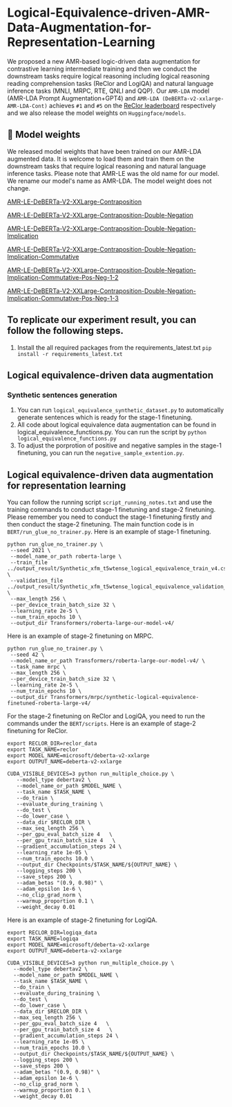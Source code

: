 # Logical-Equivalence-driven-AMR-Data-Augmentation-for-Representation-Learning

We proposed a new AMR-based logic-driven data augmentation for contrastive learning intermediate training and then we conduct the downstream tasks require logical reasoning including logical reasoning reading comprehension tasks (ReClor and LogiQA) and natural language inference tasks (MNLI, MRPC, RTE, QNLI and QQP). Our `AMR-LDA` model (AMR-LDA Prompt Augmentation+GPT4) and `AMR-LDA (DeBERTa-v2-xxlarge-AMR-LDA-Cont)` achieves `#1` and `#5` on the [ReClor leaderboard](https://eval.ai/web/challenges/challenge-page/503/leaderboard/1347) respectively and we also release the model weights on `Huggingface/models`.

## 🤗 Model weights
We released model weights that have been trained on our AMR-LDA augmented data. It is welcome to load them and train them on the downstream tasks that require logical reasoning and natural language inference tasks. Please note that AMR-LE was the old name for our model. We rename our model's name as AMR-LDA. The model weight does not change.

[AMR-LE-DeBERTa-V2-XXLarge-Contraposition](https://huggingface.co/qbao775/AMR-LE-DeBERTa-V2-XXLarge-Contraposition)

[AMR-LE-DeBERTa-V2-XXLarge-Contraposition-Double-Negation](https://huggingface.co/qbao775/AMR-LE-DeBERTa-V2-XXLarge-Contraposition-Double-Negation)

[AMR-LE-DeBERTa-V2-XXLarge-Contraposition-Double-Negation-Implication](https://huggingface.co/qbao775/AMR-LE-DeBERTa-V2-XXLarge-Contraposition-Double-Negation-Implication)

[AMR-LE-DeBERTa-V2-XXLarge-Contraposition-Double-Negation-Implication-Commutative](https://huggingface.co/qbao775/AMR-LE-DeBERTa-V2-XXLarge-Contraposition-Double-Negation-Implication-Commutative)

[AMR-LE-DeBERTa-V2-XXLarge-Contraposition-Double-Negation-Implication-Commutative-Pos-Neg-1-2](https://huggingface.co/qbao775/AMR-LE-DeBERTa-V2-XXLarge-Contraposition-Double-Negation-Implication-Commutative-Pos-Neg-1-2)

[AMR-LE-DeBERTa-V2-XXLarge-Contraposition-Double-Negation-Implication-Commutative-Pos-Neg-1-3](https://huggingface.co/qbao775/AMR-LE-DeBERTa-V2-XXLarge-Contraposition-Double-Negation-Implication-Commutative-Pos-Neg-1-3)

## To replicate our experiment result, you can follow the following steps.
1. Install the all required packages from the requirements_latest.txt `pip install -r requirements_latest.txt`

## Logical equivalence-driven data augmentation
### Synthetic sentences generation
1. You can run `logical_equivalence_synthetic_dataset.py` to automatically generate sentences which is ready for the stage-1 finetuning.
2. All code about logical equivalence data augmentation can be found in logical_equivalence_functions.py. You can run the script by `python logical_equivalence_functions.py`
3. To adjust the porprotion of positive and negative samples in the stage-1 finetuning, you can run the `negative_sample_extention.py`.
 
 ## Logical equivalence-driven data augmentation for representation learning
 You can follow the running script `script_running_notes.txt` and use the training commands to conduct stage-1 finetuning and stage-2 finetuning. Please remember you need to conduct the stage-1 finetuning firstly and then conduct the stage-2 finetuning. The main function code is in `BERT/run_glue_no_trainer.py`.
 Here is an example of stage-1 finetuning.
 ```
 python run_glue_no_trainer.py \
  --seed 2021 \
  --model_name_or_path roberta-large \
  --train_file ../output_result/Synthetic_xfm_t5wtense_logical_equivalence_train_v4.csv \
  --validation_file ../output_result/Synthetic_xfm_t5wtense_logical_equivalence_validation_v4.csv \
  --max_length 256 \
  --per_device_train_batch_size 32 \
  --learning_rate 2e-5 \
  --num_train_epochs 10 \
  --output_dir Transformers/roberta-large-our-model-v4/
 ```
 Here is an example of stage-2 finetuning on MRPC.
 ```
 python run_glue_no_trainer.py \
  --seed 42 \
  --model_name_or_path Transformers/roberta-large-our-model-v4/ \
  --task_name mrpc \
  --max_length 256 \
  --per_device_train_batch_size 32 \
  --learning_rate 2e-5 \
  --num_train_epochs 10 \
  --output_dir Transformers/mrpc/synthetic-logical-equivalence-finetuned-roberta-large-v4/
 ```
 

 
 For the stage-2 finetuning on ReClor and LogiQA, you need to run the commands under the `BERT/scripts`. 
 Here is an example of stage-2 finetuning for ReClor.
 ```
export RECLOR_DIR=reclor_data
export TASK_NAME=reclor
export MODEL_NAME=microsoft/deberta-v2-xxlarge
export OUTPUT_NAME=deberta-v2-xxlarge

CUDA_VISIBLE_DEVICES=3 python run_multiple_choice.py \
    --model_type debertav2 \
    --model_name_or_path $MODEL_NAME \
    --task_name $TASK_NAME \
    --do_train \
    --evaluate_during_training \
    --do_test \
    --do_lower_case \
    --data_dir $RECLOR_DIR \
    --max_seq_length 256 \
    --per_gpu_eval_batch_size 4   \
    --per_gpu_train_batch_size 4   \
    --gradient_accumulation_steps 24 \
    --learning_rate 1e-05 \
    --num_train_epochs 10.0 \
    --output_dir Checkpoints/$TASK_NAME/${OUTPUT_NAME} \
    --logging_steps 200 \
    --save_steps 200 \
    --adam_betas "(0.9, 0.98)" \
    --adam_epsilon 1e-6 \
    --no_clip_grad_norm \
    --warmup_proportion 0.1 \
    --weight_decay 0.01
  ```
 Here is an example of stage-2 finetuning for LogiQA.
  ```
export RECLOR_DIR=logiqa_data
export TASK_NAME=logiqa
export MODEL_NAME=microsoft/deberta-v2-xxlarge
export OUTPUT_NAME=deberta-v2-xxlarge

CUDA_VISIBLE_DEVICES=3 python run_multiple_choice.py \
    --model_type debertav2 \
    --model_name_or_path $MODEL_NAME \
    --task_name $TASK_NAME \
    --do_train \
    --evaluate_during_training \
    --do_test \
    --do_lower_case \
    --data_dir $RECLOR_DIR \
    --max_seq_length 256 \
    --per_gpu_eval_batch_size 4   \
    --per_gpu_train_batch_size 4   \
    --gradient_accumulation_steps 24 \
    --learning_rate 1e-05 \
    --num_train_epochs 10.0 \
    --output_dir Checkpoints/$TASK_NAME/${OUTPUT_NAME} \
    --logging_steps 200 \
    --save_steps 200 \
    --adam_betas "(0.9, 0.98)" \
    --adam_epsilon 1e-6 \
    --no_clip_grad_norm \
    --warmup_proportion 0.1 \
    --weight_decay 0.01
  ```
